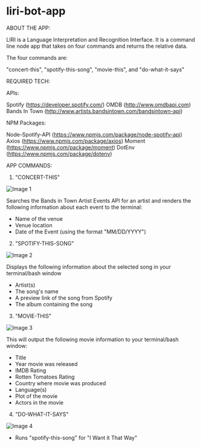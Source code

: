 # liri-bot-app

ABOUT THE APP:

LIRI is a Language Interpretation and Recognition Interface. It is a command line node app that takes on four commands and returns the relative data.

The four commands are:

"concert-this", "spotify-this-song", "movie-this", and "do-what-it-says"

REQUIRED TECH:

APIs:

Spotify (https://developer.spotify.com/)
OMDB (http://www.omdbapi.com)
Bands In Town (http://www.artists.bandsintown.com/bandsintown-api)

NPM Packages:

Node-Spotify-API (https://www.npmjs.com/package/node-spotify-api)
Axios (https://www.npmjs.com/package/axios)
Moment (https://www.npmjs.com/package/moment)
DotEnv (https://www.npmjs.com/package/dotenv)

APP COMMANDS:

1) "CONCERT-THIS"

![Image 1](https://gm1.ggpht.com/RlJfJ3wl-W5V2YotlcDN53o-kc4_fejCYbRhjWzPpEhogV7Qo8D1mJms4xoaSIUIxYUoebVIt6jc55qGUhw5RkdSJLTxKBf7vbFtWTbYsTWvAUY-TMm5WBtwqWI3GI5BNmFsvmU1UUBrqfnDAFl598fS4_eG2m7NXy5qywjDTwkEof825Im29uUHb51caFNdg91hc_n0nijy9WOQTnHBz-WwrJAHRp8Av1v4o5Q3-TZBtU9gB4F4ik5CjzGLLWMRB1IcsxzBcrHR2E3zdLaLXs0OieoyZmgicCIcLXVZR_w813WtM9YUTqy9NwhSnSHDiHJ7C5I3BySbL5YhzjwRjWn_ECwnpajHNrL9cXs0Dc9-Yo7_G104MWxlXilEP4eZeVkzoZbGSbBwJjGKK2smyaM4vyCtbRBePLk8VX_xfCxUif7La-eVcVn4Tz1yf0X4WQXvmGfKc639SXHXQDL2atvf17fKCqYAOFmB-iurZTeAmMN2xzojT_gb5DtxVB2Xl5jCz3hX1yLjnvOZdWi9kQ00bCBybCLfseWu41wUqjmKV3IX-7qANogTyx6r_qWZWDII8_Of9jXDI6SDHTgAvArn8pC1gUrlXGs_gPjiTCKL-eYvGHIcVN8rjY_9iCYkRcsCmVwisPNDUY4jyH8BTRoEb2uFxSxYFwxf80zHOP9oUVN2L4LyF2xY1tC-m2snJrUBjzsAc1bBCYm4tcO5Q3Sl4Kw7d7tjK5_p7MuGENQKqEjOAli8SvuwpztMMw=s0-l75-ft-l75-ft)

Searches the Bands in Town Artist Events API for an artist and renders the following information about each event to the terminal:

- Name of the venue
- Venue location
- Date of the Event (using the format "MM/DD/YYYY")

2) "SPOTIFY-THIS-SONG"

![Image 2](https://gm1.ggpht.com/RkMdGu0vRAOx0s0OJTKq7gI_MwemI3SixAsdhqhyZDFHwKiadQBeWNE4rdt72xgCD0vaS5ZO958WsUetZKaVVc9xnFwq-KQKpXFort2DTBn_TfICpqP15yVpBcjIP3TLiySu3SSXA8GLRXcFdg7tZdtJZnaM3Oq9qkG04cxQihOsz4Tzempe4SvEQ3ctAafxzCh-QdErsRMvb-Ze-MRWtEZGFwIZeUuiLDqCYgGfX7P-5NSAfPMwtte7g8Ue8cFfxObsuDEmaFiDu_AHsOuPKgeCOJtYVh52BsuvbzGMNvuOTuGyYWEsdXpTbG5O1YwNFsTXcCX5XG7AJTTBY-DuvsDso94r-wE3tJipYC5yKK2rNuINJNCCdKWkPqv4XQ3MMjnlYN0qPADPl7oJ1jAsEafw-6u-vdW9DdsMWDcgdql-1K_0bW_MmZloPqHCSm8queCyq1WF0lkLfP8U05nYS7onPkmn479YfW3IyMET6BjaL2HaKb7pVQ88z0RL_pyCQW4yMZmAPUN9MLaxHlTeu4e9CjX9rYypWNRptngiXIDvA3f4YQR6WVD7EZzw6w0VjfZXxxRdQKGHWyggGIWVV0VRtw-bB7cAwgvm1e52303HKYAUxIpM1A8xtFM4QPDGAUXyxmm0FzKWjtpY-27EFb3Cu3b0qR0x81MzBracLDtlgeovnjuIAEBeqzgXqh7dvz4ZXlsE86xvrM2_Q7_CNO1Jv7AuolWPthb4jZgTQG4FwJHQCdriZvMsIH_cc4U=s0-l75-ft-l75-ft)


Displays the following information about the selected song in your terminal/bash window

- Artist(s)
- The song's name
- A preview link of the song from Spotify
- The album containing the song

3) "MOVIE-THIS"

![Image 3](https://gm1.ggpht.com/2fj6I5alup_iBpgJtR7vFPmlaBDosIMF902qNkUwpxl7Ka4aPwo4CXzxvQ-Idx2RzI5XJ9PEM7zRxaChrRvJyLnOsQYjC8vYMQyQL9CPnnKi9KUqlE4odE6Ybo_fScHXUga6lZHvOKpC-105jsW83Cilu0VxzZEOHNoASK3ktW-GHlu-ZSCmP6P0mvC68Msj1KLvGuDWTXJxoqU1udFhIBTGMExWX_CQtEq4Gn-B0oiSzHqqqAq9oP_GYUayWhEt_W5D8KI2BrT-WehmaVfyGmVBR_QLqrZQDdxj60hHnMGY3_AiEvUfG-wcectJXS72RBJiBZboVkPLB5UTRdlZ-I3uqNSjSpTd0eXR02hJehT1uHGKBMk_Ft2suQbMGwq4LKZn7Jlq76EUnuqga0klxrmRKcm2e3gBX9GqI7KvXA0J76abhXJSdckRAQVrb9pJJHBxISE-f-qZBFdX4Msp-DaaE9Z1UBepUG6Sk5dwiDqB2fGvM-tzj_3yBjXNR977LARStZnh2gQ314IkgFz4EtvUvg2FsDyRv9bmlmY5UnRWX19mlRqE961CXUkQqvGMeq2Qk-F74Ia4EREsnh38xyrJZncSLUnnmEBsoHOzaT4PdCjm-HMSJVUDE9OfcngIp3I1ZF-fi3LrDiBbYeHtMhtJKSQ7ftGzLn7QKFrnSBRHoyCRDxXT4aI8hdvOHbzLKa90jphau77r_E3DThbIVDQ52XcWULeZBz2AFflivJT93XUJYagdHQ_Vbm5gIoU=s0-l75-ft-l75-ft)

This will output the following movie information to your terminal/bash window:

  * Title
  * Year movie was released
  * IMDB Rating
  * Rotten Tomatoes Rating
  * Country where movie was produced
  * Language(s)
  * Plot of the movie
  * Actors in the movie
  
4) "DO-WHAT-IT-SAYS"

![Image 4](https://gm1.ggpht.com/zljjXc0A3Wl0IZFjYdxr_XN7CrbmYXo_h797g8khN96cE7ByDM_yl7Sq2Tzge47Nk9P_gRnx-Wkn6TJYwK4oN2QFI6kT2iwSnKzNRwmJ2kfh54hVFav3zZt4gVBVaIMDLqQ5ClsEn79NsSuqPOaPj9yk-DSLDosHo7RGRGJkdfTE-HgTc21meTUmcZT_dVobqmJ3G7kcktZtgsXl21eZ_R0Eb9y0gVzepgXWSOwT4dFwr-U_l1WMa8Wvih2tbt17fX8WXZK-26BCwmYUbR5paYXvCyam526q7xZvJdYxs3Nx76ZOq29-z7h1Try57O_PQKZa_S5--7yTEbTyCs4mQ38T0JMe_9lBSnsy8uidyZ39GvBzk2nJ_f1gzf4L6t9mhqGHux__wRloQft0PCTLnnq0rJISeA6Znp25rwA9UIA1EKhJza1hsIlovMDt9DHQXHcGAfggixODtXVH9QmtK-HupMgMSCX7Pr1gnTibhvuYihB9LweMzSVdBu7dGQGne7uPQgYbMuvOg7_9WSgKhthySqcG8rHUFRDXSKHJhySF4VoyLOzEkniiDnWlJxrTmz1FxulzUcT8V29IAiP-tJS9oIgfAtdVfspyeb6C7pyubzoFsx3-ThDOyTNEneIObcOHnkpyrWVRr5Y8ClbZLh81poerWoNEw4PPKs9MQX853HN_FqGO8IQ90hF-B8hMuEjemzyEQwYCptqtNFvzxzGxkfD6g5prfyEa-5FlSl1tgwYqpKp-dmqIJsFOhho=s0-l75-ft-l75-ft)

- Runs "spotify-this-song" for "I Want it That Way"
